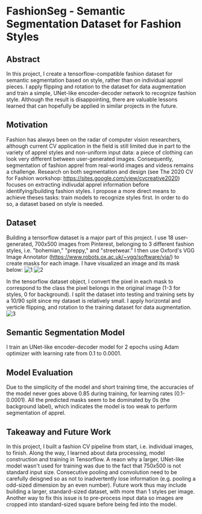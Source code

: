 # FashionSeg - Semantic Segmentation Dataset for Fashion Styles

## Abstract
In this project, I create a tensorflow-compatible fashion dataset for semantic segmentation based on style, rather than on individual apprel pieces. I apply flipping and rotation to the dataset for data augmentation and train a simple, UNet-like encoder-decoder network to recognize fashion style. Although the result is disappointing, there are valuable lessons learned that can hopefully be applied in similar projects in the future. 

## Motivation
Fashion has always been on the radar of computer vision researchers, although current CV application in the field is still limited due in part to the variety of apprel styles and non-uniform input data: a piece of clothing can look very different between user-generated images. Consequently, segmentation of fashion apprel from real-world images and videos remains a challenge. Research on both segmentation and design (see The 2020 CV for Fashion workshop: https://sites.google.com/view/cvcreative2020) focuses on extracting indivudal apprel information before identifying/building fashion styles. I propose a more direct means to achieve theses tasks: train models to recognize styles first. In order to do so, a dataset based on style is needed. 

## Dataset
Building a tensorflow dataset is a major part of this project. I use 18 user-generated, 700x500 images from Pinterest, belonging to 3 different fashion styles, i.e. "bohemian," "preppy," and "streetwear." I then use Oxford's VGG Image Annotator (https://www.robots.ox.ac.uk/~vgg/software/via/) to create masks for each image. I have visualized an image and its mask below: 
![1](https://user-images.githubusercontent.com/85959496/122109839-d3d6a400-cdeb-11eb-8ed8-274917e7073f.png)
![2](https://user-images.githubusercontent.com/85959496/122109863-d89b5800-cdeb-11eb-918a-047a75bbd368.png)

In the tensorflow dataset object, I convert the pixel in each mask to correspond to the class the pixel belongs in the original image (1-3 for styles, 0 for background). I split the dataset into testing and training sets by a 10/90 split since my dataset is relatively small. I apply horizontal and verticle flipping, and rotation to the training dataset for data augmentation.
![3](https://user-images.githubusercontent.com/85959496/122110061-1ac49980-cdec-11eb-916d-9558be170d32.png)

## Semantic Segmentation Model
I train an UNet-like encoder-decoder model for 2 epochs using Adam optimizer with learning rate from 0.1 to 0.0001. 

## Model Evaluation
Due to the simplicity of the model and short training time, the accuracies of the model never goes above 0.85 during training, for learning rates (0.1-0.0001). All the predicted masks seem to be dominated by 0s (the background label), which indicates the model is too weak to perform segmentation of apprel.

## Takeaway and Future Work
In this project, I built a fashion CV pipeline from start, i.e. individual images, to finish. Along the way, I learned about data processing, model construction and training in Tensorflow.  A reaon why a larger, UNet-like model wasn't used for training was due to the fact that 750x500 is not standard input size. Consecutive pooling and convolution need to be carefully deisgned so as not to inadvertently lose information (e.g. pooling a odd-sized dimension by an even number). Future work thus may include building a larger, standard-sized dataset, with more than 1 styles per image. Another way to fix this issue is to pre-process input data so images are cropped into standard-sized square before being fed into the model. 
